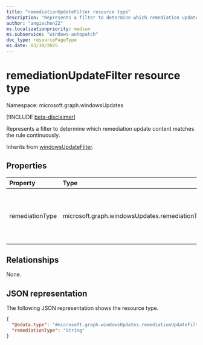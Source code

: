 ```yaml
---
title: "remediationUpdateFilter resource type"
description: "Represents a filter to determine which remediation update content matches the rule continuously."
author: "angiechen22"
ms.localizationpriority: medium
ms.subservice: "windows-autopatch"
doc_type: resourcePageType
ms.date: 03/30/2025
---
```


# remediationUpdateFilter resource type

Namespace: microsoft.graph.windowsUpdates

[!INCLUDE [beta-disclaimer](../../includes/beta-disclaimer.md)]

Represents a filter to determine which remediation update content matches the rule continuously.

Inherits from [windowsUpdateFilter](../resources/windowsupdates-windowsupdatefilter.md).

## Properties

|Property|Type|Description|
|:---|:---|:---|
|remediationType|microsoft.graph.windowsUpdates.remediationType|The type of remediation content that is offered to the device. Possible values are: `inPlaceUpgrade`, `unknownFutureValue`.|

## Relationships
None.

## JSON representation
The following JSON representation shows the resource type.
<!-- {
  "blockType": "resource",
  "@odata.type": "microsoft.graph.windowsUpdates.remediationUpdateFilter",
  "remediationType": "microsoft.graph.windowsUpdates.remediationType"
}
-->
``` json
{
  "@odata.type": "#microsoft.graph.windowsUpdates.remediationUpdateFilter",
  "remediationType": "String"
}
```
